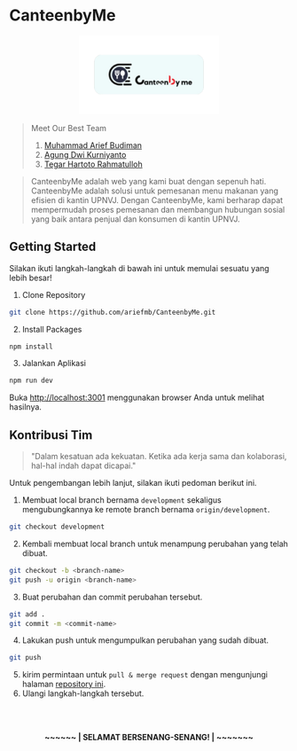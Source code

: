 # CanteenbyMe

<div align='center' style='overflow: hidden; margin:0 auto;'>
  <img src='./public/images/logo/logo-readme.png' alt='Logo CanteenbyMe' width='50%' />
</div>

> Meet Our Best Team
>
> 1. [Muhammad Arief Budiman](https://github.com/ariefmb)
> 2. [Agung Dwi Kurniyanto](https://github.com/dhekaag)
> 3. [Tegar Hartoto Rahmatulloh](https://github.com/ggghart)

> CanteenbyMe adalah web yang kami buat dengan sepenuh hati. CanteenbyMe adalah solusi untuk pemesanan menu makanan yang efisien di kantin UPNVJ. Dengan CanteenbyMe, kami berharap dapat mempermudah proses pemesanan dan membangun hubungan sosial yang baik antara penjual dan konsumen di kantin UPNVJ.

## Getting Started

Silakan ikuti langkah-langkah di bawah ini untuk memulai sesuatu yang lebih besar!

1. Clone Repository

```bash
git clone https://github.com/ariefmb/CanteenbyMe.git
```

2. Install Packages

```bash
npm install
```

3. Jalankan Aplikasi

```bash
npm run dev
```

Buka [http://localhost:3001](http://localhost:3001) menggunakan browser Anda untuk melihat hasilnya.

## Kontribusi Tim

> "Dalam kesatuan ada kekuatan. Ketika ada kerja sama dan kolaborasi, hal-hal indah dapat dicapai."

Untuk pengembangan lebih lanjut, silakan ikuti pedoman berikut ini.

1. Membuat local branch bernama `development` sekaligus mengubungkannya ke remote branch bernama `origin/development`.

```bash
git checkout development
```

2. Kembali membuat local branch untuk menampung perubahan yang telah dibuat.

```bash
git checkout -b <branch-name>
git push -u origin <branch-name>
```

3. Buat perubahan dan commit perubahan tersebut.

```bash
git add .
git commit -m <commit-name>
```

4. Lakukan push untuk mengumpulkan perubahan yang sudah dibuat.

```bash
git push
```

5. kirim permintaan untuk `pull & merge request` dengan mengunjungi halaman [repository ini](https://github.com/ariefmb/CanteenbyMe.git).
6. Ulangi langkah-langkah tersebut.

<div align="center">
  </br>
  </br>
  <p style="font-weight: 700;">~~~~~~ | SELAMAT BERSENANG-SENANG! | ~~~~~~~</p>
</div>
